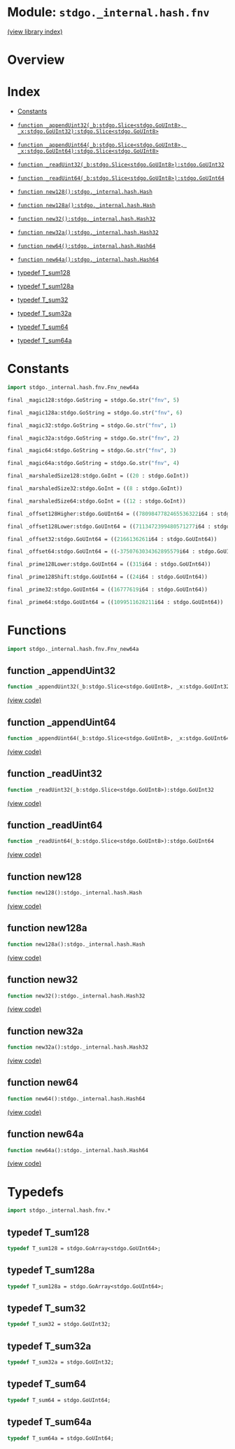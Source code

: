 # Module: `stdgo._internal.hash.fnv`

[(view library index)](../../../stdgo.md)


# Overview


# Index


- [Constants](<#constants>)

- [`function _appendUint32(_b:stdgo.Slice<stdgo.GoUInt8>, _x:stdgo.GoUInt32):stdgo.Slice<stdgo.GoUInt8>`](<#function-_appenduint32>)

- [`function _appendUint64(_b:stdgo.Slice<stdgo.GoUInt8>, _x:stdgo.GoUInt64):stdgo.Slice<stdgo.GoUInt8>`](<#function-_appenduint64>)

- [`function _readUint32(_b:stdgo.Slice<stdgo.GoUInt8>):stdgo.GoUInt32`](<#function-_readuint32>)

- [`function _readUint64(_b:stdgo.Slice<stdgo.GoUInt8>):stdgo.GoUInt64`](<#function-_readuint64>)

- [`function new128():stdgo._internal.hash.Hash`](<#function-new128>)

- [`function new128a():stdgo._internal.hash.Hash`](<#function-new128a>)

- [`function new32():stdgo._internal.hash.Hash32`](<#function-new32>)

- [`function new32a():stdgo._internal.hash.Hash32`](<#function-new32a>)

- [`function new64():stdgo._internal.hash.Hash64`](<#function-new64>)

- [`function new64a():stdgo._internal.hash.Hash64`](<#function-new64a>)

- [typedef T\_sum128](<#typedef-t_sum128>)

- [typedef T\_sum128a](<#typedef-t_sum128a>)

- [typedef T\_sum32](<#typedef-t_sum32>)

- [typedef T\_sum32a](<#typedef-t_sum32a>)

- [typedef T\_sum64](<#typedef-t_sum64>)

- [typedef T\_sum64a](<#typedef-t_sum64a>)

# Constants


```haxe
import stdgo._internal.hash.fnv.Fnv_new64a
```


```haxe
final _magic128:stdgo.GoString = stdgo.Go.str("fnv", 5)
```


```haxe
final _magic128a:stdgo.GoString = stdgo.Go.str("fnv", 6)
```


```haxe
final _magic32:stdgo.GoString = stdgo.Go.str("fnv", 1)
```


```haxe
final _magic32a:stdgo.GoString = stdgo.Go.str("fnv", 2)
```


```haxe
final _magic64:stdgo.GoString = stdgo.Go.str("fnv", 3)
```


```haxe
final _magic64a:stdgo.GoString = stdgo.Go.str("fnv", 4)
```


```haxe
final _marshaledSize128:stdgo.GoInt = ((20 : stdgo.GoInt))
```


```haxe
final _marshaledSize32:stdgo.GoInt = ((8 : stdgo.GoInt))
```


```haxe
final _marshaledSize64:stdgo.GoInt = ((12 : stdgo.GoInt))
```


```haxe
final _offset128Higher:stdgo.GoUInt64 = ((7809847782465536322i64 : stdgo.GoUInt64))
```


```haxe
final _offset128Lower:stdgo.GoUInt64 = ((7113472399480571277i64 : stdgo.GoUInt64))
```


```haxe
final _offset32:stdgo.GoUInt64 = ((2166136261i64 : stdgo.GoUInt64))
```


```haxe
final _offset64:stdgo.GoUInt64 = ((-3750763034362895579i64 : stdgo.GoUInt64))
```


```haxe
final _prime128Lower:stdgo.GoUInt64 = ((315i64 : stdgo.GoUInt64))
```


```haxe
final _prime128Shift:stdgo.GoUInt64 = ((24i64 : stdgo.GoUInt64))
```


```haxe
final _prime32:stdgo.GoUInt64 = ((16777619i64 : stdgo.GoUInt64))
```


```haxe
final _prime64:stdgo.GoUInt64 = ((1099511628211i64 : stdgo.GoUInt64))
```


# Functions


```haxe
import stdgo._internal.hash.fnv.Fnv_new64a
```


## function \_appendUint32


```haxe
function _appendUint32(_b:stdgo.Slice<stdgo.GoUInt8>, _x:stdgo.GoUInt32):stdgo.Slice<stdgo.GoUInt8>
```


[\(view code\)](<./Fnv_new64a.hx#L2>)


## function \_appendUint64


```haxe
function _appendUint64(_b:stdgo.Slice<stdgo.GoUInt8>, _x:stdgo.GoUInt64):stdgo.Slice<stdgo.GoUInt8>
```


[\(view code\)](<./Fnv_new64a.hx#L2>)


## function \_readUint32


```haxe
function _readUint32(_b:stdgo.Slice<stdgo.GoUInt8>):stdgo.GoUInt32
```


[\(view code\)](<./Fnv_new64a.hx#L2>)


## function \_readUint64


```haxe
function _readUint64(_b:stdgo.Slice<stdgo.GoUInt8>):stdgo.GoUInt64
```


[\(view code\)](<./Fnv_new64a.hx#L2>)


## function new128


```haxe
function new128():stdgo._internal.hash.Hash
```


[\(view code\)](<./Fnv_new64a.hx#L2>)


## function new128a


```haxe
function new128a():stdgo._internal.hash.Hash
```


[\(view code\)](<./Fnv_new64a.hx#L2>)


## function new32


```haxe
function new32():stdgo._internal.hash.Hash32
```


[\(view code\)](<./Fnv_new64a.hx#L2>)


## function new32a


```haxe
function new32a():stdgo._internal.hash.Hash32
```


[\(view code\)](<./Fnv_new64a.hx#L2>)


## function new64


```haxe
function new64():stdgo._internal.hash.Hash64
```


[\(view code\)](<./Fnv_new64a.hx#L2>)


## function new64a


```haxe
function new64a():stdgo._internal.hash.Hash64
```


[\(view code\)](<./Fnv_new64a.hx#L2>)


# Typedefs


```haxe
import stdgo._internal.hash.fnv.*
```


## typedef T\_sum128


```haxe
typedef T_sum128 = stdgo.GoArray<stdgo.GoUInt64>;
```


## typedef T\_sum128a


```haxe
typedef T_sum128a = stdgo.GoArray<stdgo.GoUInt64>;
```


## typedef T\_sum32


```haxe
typedef T_sum32 = stdgo.GoUInt32;
```


## typedef T\_sum32a


```haxe
typedef T_sum32a = stdgo.GoUInt32;
```


## typedef T\_sum64


```haxe
typedef T_sum64 = stdgo.GoUInt64;
```


## typedef T\_sum64a


```haxe
typedef T_sum64a = stdgo.GoUInt64;
```


